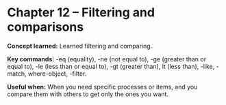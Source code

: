 # Chapter 12 – Filtering and comparisons

**Concept learned:** Learned filtering and comparing.

**Key commands:** -eq (equality), -ne (not equal to), -ge (greater than or equal to), -le (less than or equal to), 
-gt (greater than), lt (less than), -like, -match, where-object, -filter.

**Useful when:** When you need specific processes or items, and you compare them with others to get only the ones you want.

